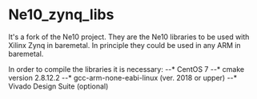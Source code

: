 # Ne10_zynq_libs
It's a fork of the Ne10 project. They are the Ne10 libraries to be used with Xilinx Zynq in baremetal. In principle they could be used in any ARM in baremetal.

In order to compile the libraries it is necessary:
--* CentOS 7
--* cmake version 2.8.12.2
--* gcc-arm-none-eabi-linux (ver. 2018 or upper)
--* Vivado Design Suite (optional)
